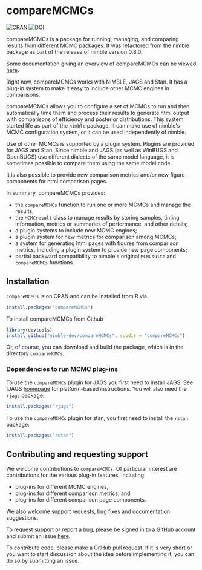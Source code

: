 # compareMCMCs
[![CRAN](https://www.r-pkg.org/badges/version/compareMCMCs)](https://cran.r-project.org/package=compareMCMCs)
[![DOI](https://joss.theoj.org/papers/10.21105/joss.03844/status.svg)](https://doi.org/10.21105/joss.03844)

compareMCMCs is a package for running, managing, and comparing results from different MCMC packages.  It was refactored from the nimble package as part of the release of nimble version 0.8.0.

Some documentation giving an overview of compareMCMCs can be viewed [here](https://htmlpreview.github.io/?https://github.com/nimble-dev/compareMCMCs/blob/master/vignette/compareMCMCs.html).

Right now, compareMCMCs works with NIMBLE, JAGS and Stan.  It has a plug-in system to make it easy to include other MCMC engines in comparisons.

compareMCMCs allows you to configure a set of MCMCs to run and then automatically time them and process their results to generate html output with comparisons of efficiency and posterior distributions. This system started life as part of the `nimble` package.  It can make use of nimble's MCMC configuration system, or it can be used independently of nimble.

Use of other MCMCs is supported by a plugin system.  Plugins are provided for JAGS and Stan.  Since nimble and JAGS (as well as WinBUGS and OpenBUGS) use different dialects of the same model language, it is sometimes possible to compare them using the same model code.

It is also possible to provide new comparison metrics and/or new figure components for html comparison pages.

In summary, compareMCMCs provides:

- the `compareMCMCs` function to run one or more MCMCs and manage the results;
- the `MCMCresult` class to manage results by storing samples, timing information, metrics or summaries of performance, and other details;
- a plugin systems to include new MCMC engines;
- a plugin system for new metrics for comparison among MCMCs;
- a system for generating html pages with figures from comparison metrics, including a plugin system to provide new page components;
- partial backward compatibility to nimble's original `MCMCsuite` and `compareMCMCs` functions.

## Installation

`compareMCMCs` is on CRAN and can be installed from R via

```r
install.packages("compareMCMCs")
```

To install compareMCMCs from Github 

```r
library(devtools)
install_github("nimble-dev/compareMCMCs", subdir = "compareMCMCs")
```
Or, of course, you can download and build the package, which is in the directory `compareMCMCs`.

### Dependencies to run MCMC plug-ins 

To use the `compareMCMCs` plugin for JAGS you first need to install JAGS. See [JAGS [homepage](http://mcmc-jags.sourceforge.net/) for platform-based instructions. You will also need the `rjags` package:

```r
install.packages("rjags")
```

To use the `compareMCMCs` plugin for stan, you first need to install the `rstan` package:

```r
install.packages("rstan")
```

## Contributing and requesting support

We welcome contributions to `compareMCMCs`.   Of particular interest are contributions for the various plug-in features, including:

- plug-ins for different MCMC engines,
- plug-ins for different comparison metrics, and
- plug-ins for different comparison page components.

We also welcome support requests, bug fixes and documentation suggestions.

To request support or report a bug, please be signed in to a GitHub account and submit an issue [here](https://github.com/nimble-dev/compareMCMCs/issues).

To contribute code, please make a GitHub pull request.  If it is very short or you want to start discussion about the idea before implementing it, you can do so by submitting an issue.
